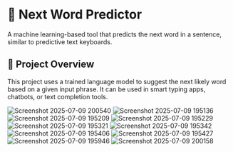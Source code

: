 # 🔮 Next Word Predictor

A machine learning-based tool that predicts the next word in a sentence, similar to predictive text keyboards.

## 📌 Project Overview

This project uses a trained language model to suggest the next likely word based on a given input phrase. It can be used in smart typing apps, chatbots, or text completion tools.

![Screenshot 2025-07-09 200540](https://github.com/user-attachments/assets/20656982-81e2-49a5-ab85-41e28dc403fe)
![Screenshot 2025-07-09 195136](https://github.com/user-attachments/assets/f3897036-2061-4961-a8ea-523bc1099ed4)
![Screenshot 2025-07-09 195209](https://github.com/user-attachments/assets/d8474b9d-69cc-42a7-ab0e-a62c75857dec)
![Screenshot 2025-07-09 195229](https://github.com/user-attachments/assets/a0012b03-af06-4663-b07c-4d6ec7f7c034)
![Screenshot 2025-07-09 195321](https://github.com/user-attachments/assets/3cc6db4c-8678-4409-a0a1-78b429dce569)
![Screenshot 2025-07-09 195342](https://github.com/user-attachments/assets/cc44bdf8-c93d-46ae-843d-a20a614e3266)
![Screenshot 2025-07-09 195406](https://github.com/user-attachments/assets/580a4270-4fa4-4866-a96e-c3cd10146ab0)
![Screenshot 2025-07-09 195427](https://github.com/user-attachments/assets/f9f4221f-e60e-401e-b9e5-35fea396c4e2)
![Screenshot 2025-07-09 195946](https://github.com/user-attachments/assets/a649d0c1-e085-47a7-b952-98aea9753b97)
![Screenshot 2025-07-09 200158](https://github.com/user-attachments/assets/b30e7f81-34c4-4b94-adfb-d99d4d88617e)

